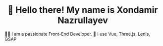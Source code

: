 <h1 align='center'>👋 Hello there! My name is Xondamir Nazrullayev</h1>
🧑‍💻 I am a passionate Front-End Developer.
🔮 I use Vue, Three.js, Lenis, GSAP

